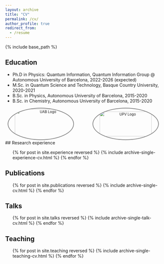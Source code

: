 ```yaml
---
layout: archive
title: "CV"
permalink: /cv/
author_profile: true
redirect_from:
  - /resume
---
```


{% include base_path %}

## Education
* Ph.D in Physics: Quantum Information, Quantum Information Group @ Autonomous University of Barcelona, 2022-2026 (expected)
* M.Sc. in Quantum Science and Technology, Basque Country University, 2020-2021
* B.Sc. in Physics, Autonomous University of Barcelona, 2015-2020
* B.Sc. in Chemistry, Autonomous University of Barcelona, 2015-2020

<div class="text-center" style="text-align: center;">
  <div class="row" style="display: flex; justify-content: center;">
    <a href="https://www.uab.cat/web/universitat-autonoma-de-barcelona-1345467954774.html" target="_blank" style="display: flex; width: 210px; height: 100px; border: 2px solid rgba(0, 0, 0, 0.5); border-radius: 50%; overflow: hidden; align-items: center; justify-content: center; position: relative; margin-right: 60px;">
      <img src="https://santiagollorens.github.io/images/UAB_logo.jpg" 
           alt="UAB Logo" 
           style="width: 120%; height: 120%; object-fit: cover; transform: scale(0.8);">
    </a>
    <a href="https://www.ehu.eus/en/en-home" target="_blank" style="display: flex; width: 210px; height: 100px; border: 2px solid rgba(0, 0, 0, 0.5); border-radius: 50%; overflow: hidden; align-items: center; justify-content: center; position: relative;">
      <img src="https://santiagollorens.github.io/images/UPV_logo.jpg" 
           alt="UPV Logo" 
           style="width: 100%; height: 100%; object-fit: cover; transform: scale(0.8);">
    </a>
  </div>
</div>
## Research experience
  <ul>{% for post in site.experience reversed %}
    {% include archive-single-experience-cv.html %}
  {% endfor %}</ul>

## Publications
  <ul>{% for post in site.publications reversed %}
    {% include archive-single-cv.html %}
  {% endfor %}</ul>
  
## Talks
  <ul>{% for post in site.talks reversed %}
    {% include archive-single-talk-cv.html  %}
  {% endfor %}</ul>
  
## Teaching
 <ul>{% for post in site.teaching reversed %}
    {% include archive-single-teaching-cv.html %}
  {% endfor %}</ul>

